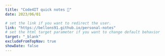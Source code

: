 ```yaml
---
title: "Code4IT quick notes 📖"
date: 2023/06/01

# set the link if you want to redirect the user.
link: "https://bellons91.github.io/personal-notes"
# set the html target parameter if you want to change default behavior
target: "_blank"
excludeFromTopNav: true
showDate: false
---
```

